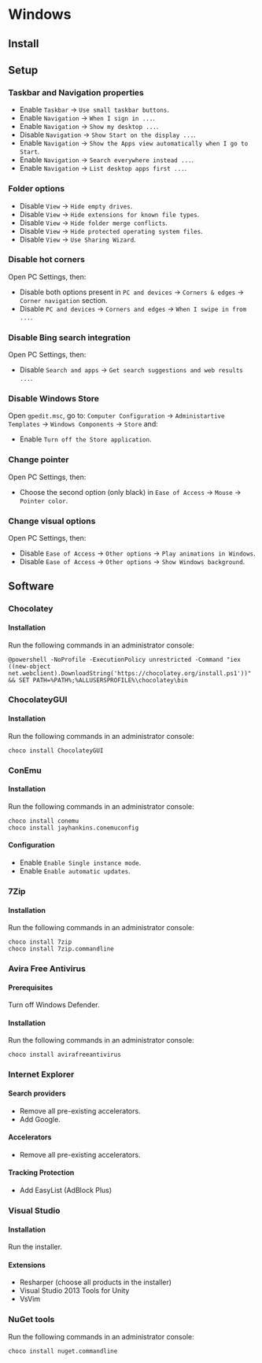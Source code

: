 # Windows

## Install

## Setup

### Taskbar and Navigation properties

* Enable  `Taskbar` → `Use small taskbar buttons`.
* Enable  `Navigation` → `When I sign in ...`.
* Enable  `Navigation` → `Show my desktop ...`.
* Disable `Navigation` → `Show Start on the display ...`.
* Enable  `Navigation` → `Show the Apps view automatically when I go to Start`.
* Enable  `Navigation` → `Search everywhere instead ...`.
* Enable  `Navigation` → `List desktop apps first ...`.

### Folder options

* Disable `View` → `Hide empty drives`.
* Disable `View` → `Hide extensions for known file types`.
* Disable `View` → `Hide folder merge conflicts`.
* Disable `View` → `Hide protected operating system files`.
* Disable `View` → `Use Sharing Wizard`.

### Disable hot corners

Open PC Settings, then:

* Disable both options present in `PC and devices` → `Corners & edges` → `Corner navigation` section.
* Disable `PC and devices` → `Corners and edges` → `When I swipe in from ...`.

### Disable Bing search integration

Open PC Settings, then:

* Disable `Search and apps` → `Get search suggestions and web results ...`.

### Disable Windows Store

Open `gpedit.msc`, go to: `Computer Configuration` → `Administartive Templates` → `Windows Components` → `Store` and:

* Enable `Turn off the Store application`.

### Change pointer

Open PC Settings, then:

* Choose the second option (only black) in `Ease of Access` → `Mouse` → `Pointer color`.

### Change visual options

Open PC Settings, then:

* Disable `Ease of Access` → `Other options` → `Play animations in Windows`.
* Disable `Ease of Access` → `Other options` → `Show Windows background`.

## Software

### Chocolatey

#### Installation

Run the following commands in an administrator console:

```
@powershell -NoProfile -ExecutionPolicy unrestricted -Command "iex ((new-object net.webclient).DownloadString('https://chocolatey.org/install.ps1'))" && SET PATH=%PATH%;%ALLUSERSPROFILE%\chocolatey\bin
```

### ChocolateyGUI

#### Installation

Run the following commands in an administrator console:

```
choco install ChocolateyGUI
```

### ConEmu

#### Installation

Run the following commands in an administrator console:

```
choco install conemu
choco install jayhankins.conemuconfig
```

#### Configuration

* Enable `Enable Single instance mode`.
* Enable `Enable automatic updates`.

### 7Zip

#### Installation

Run the following commands in an administrator console:

```
choco install 7zip
choco install 7zip.commandline
```

### Avira Free Antivirus

#### Prerequisites

Turn off Windows Defender.

#### Installation

Run the following commands in an administrator console:

```
choco install avirafreeantivirus
```

### Internet Explorer

#### Search providers

* Remove all pre-existing accelerators.
* Add Google.

#### Accelerators

* Remove all pre-existing accelerators.

#### Tracking Protection

* Add EasyList (AdBlock Plus)

### Visual Studio

#### Installation

Run the installer.

#### Extensions

* Resharper (choose all products in the installer)
* Visual Studio 2013 Tools for Unity
* VsVim

### NuGet tools

Run the following commands in an administrator console:

```
choco install nuget.commandline
```

